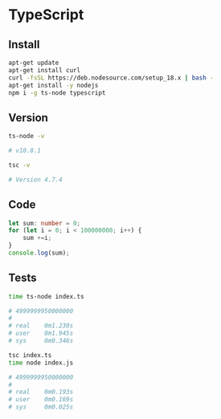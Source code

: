 # TypeScript

## Install

```bash
apt-get update
apt-get install curl
curl -fsSL https://deb.nodesource.com/setup_18.x | bash -
apt-get install -y nodejs
npm i -g ts-node typescript
```

## Version

```bash
ts-node -v

# v10.8.1

tsc -v

# Version 4.7.4
```

## Code

```ts
let sum: number = 0;
for (let i = 0; i < 100000000; i++) {
    sum +=i;
}
console.log(sum);
```

## Tests

```bash
time ts-node index.ts

# 4999999950000000
# 
# real    0m1.230s
# user    0m1.945s
# sys     0m0.346s
```

```bash
tsc index.ts
time node index.js

# 4999999950000000
# 
# real    0m0.193s
# user    0m0.169s
# sys     0m0.025s
```